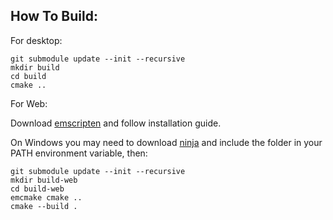 ## How To Build:
For desktop:
```
git submodule update --init --recursive
mkdir build
cd build
cmake ..
```
For Web:


Download [emscripten](https://emscripten.org/) and follow installation guide.


On Windows you may need to download [ninja](https://ninja-build.org/) and include the folder in your PATH environment variable, then:


```
git submodule update --init --recursive
mkdir build-web
cd build-web
emcmake cmake ..
cmake --build .
```
